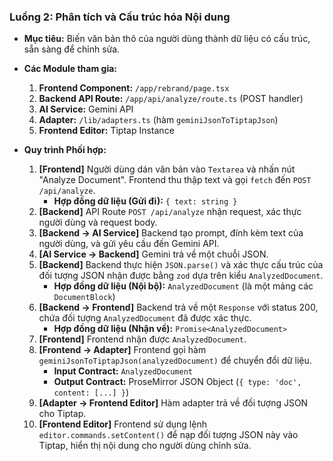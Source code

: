 ### **Luồng 2: Phân tích và Cấu trúc hóa Nội dung**

- **Mục tiêu:** Biến văn bản thô của người dùng thành dữ liệu có cấu trúc, sẵn sàng để chỉnh sửa.

- **Các Module tham gia:**

  1.  **Frontend Component:** `/app/rebrand/page.tsx`
  2.  **Backend API Route:** `/app/api/analyze/route.ts` (POST handler)
  3.  **AI Service:** Gemini API
  4.  **Adapter:** `/lib/adapters.ts` (hàm `geminiJsonToTiptapJson`)
  5.  **Frontend Editor:** Tiptap Instance

- **Quy trình Phối hợp:**
  1.  **[Frontend]** Người dùng dán văn bản vào `Textarea` và nhấn nút "Analyze Document". Frontend thu thập text và gọi `fetch` đến `POST /api/analyze`.
      - **Hợp đồng dữ liệu (Gửi đi):** `{ text: string }`
  2.  **[Backend]** API Route `POST /api/analyze` nhận request, xác thực người dùng và request body.
  3.  **[Backend -> AI Service]** Backend tạo prompt, đính kèm text của người dùng, và gửi yêu cầu đến Gemini API.
  4.  **[AI Service -> Backend]** Gemini trả về một chuỗi JSON.
  5.  **[Backend]** Backend thực hiện `JSON.parse()` và xác thực cấu trúc của đối tượng JSON nhận được bằng `zod` dựa trên kiểu `AnalyzedDocument`.
      - **Hợp đồng dữ liệu (Nội bộ):** `AnalyzedDocument` (là một mảng các `DocumentBlock`)
  6.  **[Backend -> Frontend]** Backend trả về một `Response` với status 200, chứa đối tượng `AnalyzedDocument` đã được xác thực.
      - **Hợp đồng dữ liệu (Nhận về):** `Promise<AnalyzedDocument>`
  7.  **[Frontend]** Frontend nhận được `AnalyzedDocument`.
  8.  **[Frontend -> Adapter]** Frontend gọi hàm `geminiJsonToTiptapJson(analyzedDocument)` để chuyển đổi dữ liệu.
      - **Input Contract:** `AnalyzedDocument`
      - **Output Contract:** ProseMirror JSON Object (`{ type: 'doc', content: [...] }`)
  9.  **[Adapter -> Frontend Editor]** Hàm adapter trả về đối tượng JSON cho Tiptap.
  10. **[Frontend Editor]** Frontend sử dụng lệnh `editor.commands.setContent()` để nạp đối tượng JSON này vào Tiptap, hiển thị nội dung cho người dùng chỉnh sửa.
